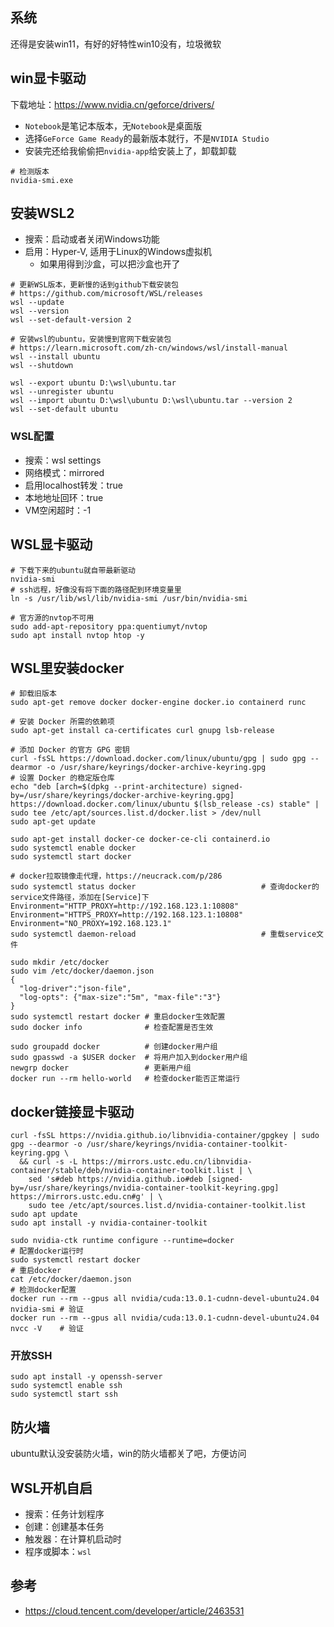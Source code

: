 ## 系统

还得是安装win11，有好的好特性win10没有，垃圾微软

## win显卡驱动

下载地址：https://www.nvidia.cn/geforce/drivers/

+ `Notebook`是笔记本版本，无`Notebook`是桌面版
+ 选择`GeForce Game Ready`的最新版本就行，不是`NVIDIA Studio`
+ 安装完还给我偷偷把`nvidia-app`给安装上了，卸载卸载

```shell
# 检测版本
nvidia-smi.exe
```

## 安装WSL2

+ 搜索：启动或者关闭Windows功能
+ 启用：Hyper-V, 适用于Linux的Windows虚拟机
    + 如果用得到沙盒，可以把沙盒也开了

```shell
# 更新WSL版本，更新慢的话到github下载安装包
# https://github.com/microsoft/WSL/releases
wsl --update
wsl --version
wsl --set-default-version 2

# 安装wsl的ubuntu，安装慢到官网下载安装包
# https://learn.microsoft.com/zh-cn/windows/wsl/install-manual
wsl --install ubuntu
wsl --shutdown

wsl --export ubuntu D:\wsl\ubuntu.tar
wsl --unregister ubuntu
wsl --import ubuntu D:\wsl\ubuntu D:\wsl\ubuntu.tar --version 2
wsl --set-default ubuntu
```

### WSL配置

+ 搜索：wsl settings
+ 网络模式：mirrored
+ 启用localhost转发：true
+ 本地地址回环：true
+ VM空闲超时：-1

## WSL显卡驱动

```shell
# 下载下来的ubuntu就自带最新驱动
nvidia-smi
# ssh远程，好像没有将下面的路径配到环境变量里
ln -s /usr/lib/wsl/lib/nvidia-smi /usr/bin/nvidia-smi
```

```shell
# 官方源的nvtop不可用
sudo add-apt-repository ppa:quentiumyt/nvtop
sudo apt install nvtop htop -y
```

## WSL里安装docker

```shell
# 卸载旧版本
sudo apt-get remove docker docker-engine docker.io containerd runc

# 安装 Docker 所需的依赖项
sudo apt-get install ca-certificates curl gnupg lsb-release

# 添加 Docker 的官方 GPG 密钥
curl -fsSL https://download.docker.com/linux/ubuntu/gpg | sudo gpg --dearmor -o /usr/share/keyrings/docker-archive-keyring.gpg
# 设置 Docker 的稳定版仓库
echo "deb [arch=$(dpkg --print-architecture) signed-by=/usr/share/keyrings/docker-archive-keyring.gpg] https://download.docker.com/linux/ubuntu $(lsb_release -cs) stable" | sudo tee /etc/apt/sources.list.d/docker.list > /dev/null
sudo apt-get update

sudo apt-get install docker-ce docker-ce-cli containerd.io
sudo systemctl enable docker
sudo systemctl start docker

# docker拉取镜像走代理，https://neucrack.com/p/286
sudo systemctl status docker                            # 查询docker的service文件路径，添加在[Service]下
Environment="HTTP_PROXY=http://192.168.123.1:10808"
Environment="HTTPS_PROXY=http://192.168.123.1:10808"
Environment="NO_PROXY=192.168.123.1"
sudo systemctl daemon-reload                            # 重载service文件

sudo mkdir /etc/docker
sudo vim /etc/docker/daemon.json
{
  "log-driver":"json-file",
  "log-opts": {"max-size":"5m", "max-file":"3"}
}
sudo systemctl restart docker # 重启docker生效配置
sudo docker info              # 检查配置是否生效

sudo groupadd docker          # 创建docker用户组
sudo gpasswd -a $USER docker  # 将用户加入到docker用户组
newgrp docker                 # 更新用户组
docker run --rm hello-world   # 检查docker能否正常运行
```

## docker链接显卡驱动

```shell
curl -fsSL https://nvidia.github.io/libnvidia-container/gpgkey | sudo gpg --dearmor -o /usr/share/keyrings/nvidia-container-toolkit-keyring.gpg \
  && curl -s -L https://mirrors.ustc.edu.cn/libnvidia-container/stable/deb/nvidia-container-toolkit.list | \
    sed 's#deb https://nvidia.github.io#deb [signed-by=/usr/share/keyrings/nvidia-container-toolkit-keyring.gpg] https://mirrors.ustc.edu.cn#g' | \
    sudo tee /etc/apt/sources.list.d/nvidia-container-toolkit.list
sudo apt update
sudo apt install -y nvidia-container-toolkit

sudo nvidia-ctk runtime configure --runtime=docker                                  # 配置docker运行时
sudo systemctl restart docker                                                       # 重启docker
cat /etc/docker/daemon.json                                                         # 检测docker配置
docker run --rm --gpus all nvidia/cuda:13.0.1-cudnn-devel-ubuntu24.04 nvidia-smi # 验证
docker run --rm --gpus all nvidia/cuda:13.0.1-cudnn-devel-ubuntu24.04 nvcc -V    # 验证
```

### 开放SSH

```shell
sudo apt install -y openssh-server
sudo systemctl enable ssh
sudo systemctl start ssh
```

## 防火墙

ubuntu默认没安装防火墙，win的防火墙都关了吧，方便访问

## WSL开机自启

+ 搜索：任务计划程序
+ 创建：创建基本任务
+ 触发器：在计算机启动时
+ 程序或脚本：`wsl`

## 参考

+ https://cloud.tencent.com/developer/article/2463531
